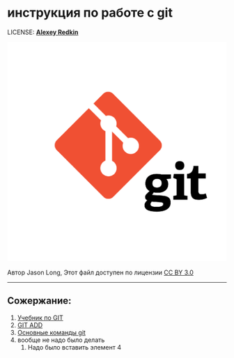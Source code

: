 # инструкция по работе с git

LICENSE: [**Alexey Redkin**](./license.md)


![](./asset/git-logo.png)

Автор Jason Long, Этот файл доступен по лицензии [CC BY 3.0](https://creativecommons.org/licenses/by/3.0/deed.ru)

---

## Сожержание:

1. [Учебник по GIT](https://githowto.com/ru)
2. [GIT ADD](./add.md)
3. [Основные команды git](./gitcomand.md)
4. вообще не надо было делать
   1. Надо было вставить элемент 4